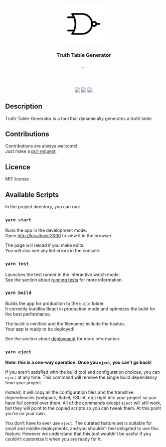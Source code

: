 <p align="center">
<img src="app/public/icon.png" width="128px" height="128px"/>
<br/>
<h3 align="center">Truth Table Generator</h3>
<p align="center">...</p>
<h2></h2>
</p>
<br />

<p align="center">
<a href="../../issues"><img src="https://img.shields.io/github/issues/aminbeigi/truth-table-generator.svg?style=flat-square" /></a>
<a href="../../pulls"><img src="https://img.shields.io/github/issues-pr/aminbeigi/truth-table-generator.svg?style=flat-square" /></a>
<img src="https://img.shields.io/github/license/aminbeigi/truth-table-generator?style=flat-square">
</p>

## Description
Truth-Table-Generator is a tool that dynamically generates a truth table.

## Contributions
Contributions are always welcome!  
Just make a [pull request](../../pulls).

## Licence
MIT license

## Available Scripts

In the project directory, you can run:

### `yarn start`

Runs the app in the development mode.\
Open [http://localhost:3000](http://localhost:3000) to view it in the browser.

The page will reload if you make edits.\
You will also see any lint errors in the console.

### `yarn test`

Launches the test runner in the interactive watch mode.\
See the section about [running tests](https://facebook.github.io/create-react-app/docs/running-tests) for more information.

### `yarn build`

Builds the app for production to the `build` folder.\
It correctly bundles React in production mode and optimizes the build for the best performance.

The build is minified and the filenames include the hashes.\
Your app is ready to be deployed!

See the section about [deployment](https://facebook.github.io/create-react-app/docs/deployment) for more information.

### `yarn eject`

**Note: this is a one-way operation. Once you `eject`, you can’t go back!**

If you aren’t satisfied with the build tool and configuration choices, you can `eject` at any time. This command will remove the single build dependency from your project.

Instead, it will copy all the configuration files and the transitive dependencies (webpack, Babel, ESLint, etc) right into your project so you have full control over them. All of the commands except `eject` will still work, but they will point to the copied scripts so you can tweak them. At this point you’re on your own.

You don’t have to ever use `eject`. The curated feature set is suitable for small and middle deployments, and you shouldn’t feel obligated to use this feature. However we understand that this tool wouldn’t be useful if you couldn’t customize it when you are ready for it.
